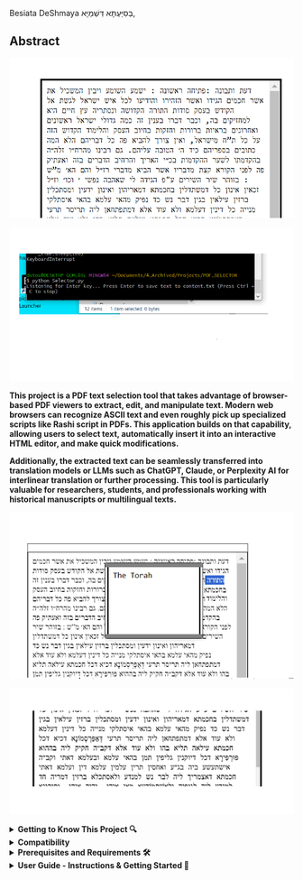 Besiata DeShmaya בְּסִיַּעְתָּא דִּשְׁמַיָּא,

## **Abstract**
![Alt text](images/PDF_EDITOR.png)


![Alt text](images/Selector_Listening.png)

**This project is a PDF text selection tool that takes advantage of browser-based PDF viewers to extract, edit, and manipulate text. Modern web browsers can recognize ASCII text and even roughly pick up specialized scripts like Rashi script in PDFs. This application builds on that capability, allowing users to select text, automatically insert it into an interactive HTML editor, and make quick modifications.**

**Additionally, the extracted text can be seamlessly transferred into translation models or LLMs such as ChatGPT, Claude, or Perplexity AI for interlinear translation or further processing. This tool is particularly valuable for researchers, students, and professionals working with historical manuscripts or multilingual texts.**

<p align="center">
  <img src="images/NotesPreview.png" alt="Notes Preview">
</p>

![Alt text](images/Middle.png)




<details>
  <summary><strong> Getting to Know This Project 🔍 </strong></summary>

**PDF viewers especially like the ones in Chrome and Brave have an ability to pick up ASCII text from PDF Documents. They can even roughly and pretty accurately here and there pick up even the famous and illustrious **Rashi script** from PDFs as well and by defualt convert it into Ashuri Script/Standard ASCII , as shown in the picture below.**

![Alt text](images/ref1.jpeg)

**Select any of the words from the PDF document, and you will see the text registered in the selection space, as shown in the picture above.**

**Now, this application allows you, once you have selected the text, to press **Enter** on any selection, and it will automatically add the word into an **interactive HTML editor**, as seen in the image below. You can then select, view, cut, copy, paste, add, and delete text and even save notes on selected words and retrieve the same notes upon selecting the same word again and pressing the key combination.**

![Alt text](images/EditMode.png)

**Summary**

**Overall this allows for **easy editing** and is great for **rendering old manuscripts into selectable form**. (Meaning, in order to copy or paste the text later if needed into another application, or to send the overall text into any **translation model or LLM** like ChatGPT, Claude, or Perplexity AI that supports interlinear translation.)**

**This is a very useful middle man in-between like application because it allows for **quick text modifications** using the program and saves the output into a **persistent file on the system** also upon save.**

</details>


<details>
  <summary><strong>Compatibility</strong></summary>

### Browsers That Pick Up PDF Text Streams on Selecting Text:
- **Chrome**  
- **Brave**  
- **Microsoft Edge**  

### Browsers That the PDF Selector Will Accept:
- **Chrome**  
- **Brave**  
- **Microsoft Edge** (Text is reversed, though)  

### Recommended for Use:
- **Chrome**  
- **Brave**  
</details>



<details> 
   <summary><strong>Prerequisites and Requirements 🛠️ </strong></summary>

**To use this tool, make sure you have the following installed:**

✅ **A Browser with PDF Viewing Capabilities** – The program should recognize any browser-based PDF viewer.  
   **Recommended:** [Google Chrome](https://www.google.com/chrome/) or [Brave Browser](https://brave.com/download/)) for best compatibility.  

✅ **Node.js** – Required for running the backend.  
   📥 [Download Node.js](https://nodejs.org/)  

✅ **Python** – Required for additional processing.  
   📥 [Download Python](https://www.python.org/)  

✅ **A PDF Document** – A PDF file containing selectable text to test the application's functionality.

</details>

<details>
 <summary><strong>User Guide - Instructions & Getting Started 🚀 </strong></summary>

**Tutorial** 

**To run the program, clone the repository and start the local server using:**

`node server.js`

**The output should look something like this.**

![Alt text](images/runServerDot_JS.png)

**Once you have run the command go to your webbrowser (Perferably Chrome or Brave) and write localhost:3000 this should load the editor as in the picture below..**

![Alt text](images/WriteLocalHostonWeb.png) 

**Holding down shift and pressing Enter will toggle the editor in Edit Mode where you can copy, paste, write, and delete the text inside the editor.**

![Alt text](images/EditMode.png) 


**Holding shift and pressing enter again will toggle the editor into preview mode where it is easy to view the over all text**

![Alt text](images/SaveMode.png) 


**Now once the program is running on the web browser run `python Selector.py` in your Terminal/ClientShell of choice as in the picture bellow.**

![Alt text](images/RunningPython.png)


**You can now go and start selecting text from your pdfs of choice and press enter and it will add the text into the web application.**

![Alt text](images/ref3.png)

**To make things easier first clear the existing text by first pressing shift enter to toggle into edit mode and replace the existing text for now with just a single character as in the picture bellow.** 
![Alt text](images/PreviewSelectMode.png)

**Because if you leave nothing in the box and toggle save by togglling into Preview mode by holding shift and pressing enter and you then refresh the page all the text you deleted will come right back because the program does not support replace the previous text with empty space. If you want to clear and start from new you have to leave a single character. Later you can delete it though.** 

**So to test you loading your PDF Selections into the browser app. Open your pdf, run `python Selector.py`, select some text, press enter and that should load the selected text into the browser app when you press refreash** 

![Alt text](images/Presentation.png)




</details>

